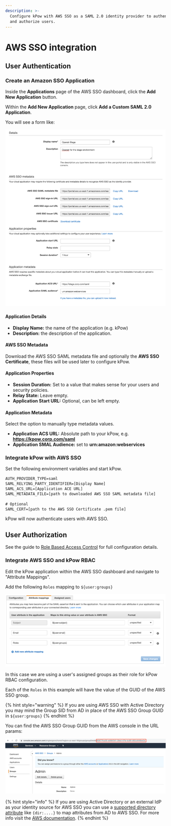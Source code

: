 ```yaml
---
description: >-
  Configure kPow with AWS SSO as a SAML 2.0 identity provider to authenticate
  and authorize users.
---
```


# AWS SSO integration

## User Authentication

### Create an Amazon SSO Application

Inside the **Applications** page of the AWS SSO dashboard, click the **Add New Application** button.

Within the **Add New Application** page, click **Add a Custom SAML 2.0 Application**.

You will see a form like:

![](../../.gitbook/assets/aws-sso.png)



#### Application Details

* **Display Name:** the name of the application (e.g. kPow)
* **Description:** the description of the application.



#### AWS SSO Metadata

Download the AWS SSO SAML metadata file and optionally the **AWS SSO Certificate**, these files will be used later to configure kPow.

#### Application Properties

* **Session Duration:** Set to a value that makes sense for your users and security policies.
* **Relay State:** Leave empty.
* **Application Start URL:** Optional, can be left empty.

#### Application Metadata

Select the option to manually type metadata values.

* **Application ACS URL:** Absolute path to your kPow, e.g. **https://kpow.corp.com/saml**
* **Application SMAL Audience:** set to **urn:amazon:webservices**

### Integrate kPow with AWS SSO

Set the following environment variables and start kPow.

```
AUTH_PROVIDER_TYPE=saml
SAML_RELYING_PARTY_IDENTIFIER=[Display Name]
SAML_ACS_URL=[Application ACE URL]
SAML_METADATA_FILE=[path to downloaded AWS SSO SAML metadata file]

# Optional
SAML_CERT=[path to the AWS SSO Certificate .pem file]
```

kPow will now authenticate users with AWS SSO.

## User Authorization

See the guide to [Role Based Access Control](../../authorization/role-based-access-control.md) for full configuration details.

### Integrate AWS SSO and kPow RBAC

Edit the kPow application within the AWS SSO dashboard and navigate to "Attribute Mappings".

Add the following `Roles` mapping to `${user:groups}`

![](../../.gitbook/assets/aws-sso-attribute-mapping.png)

In this case we are using a user's assigned groups as their role for kPow RBAC configuration.

Each of the `Roles` in this example will have the value of the GUID of the AWS SSO group.&#x20;

{% hint style="warning" %}
If you are using AWS SSO with Active Directory you may mind the Group SID from AD in place of the AWS SSO Group GUID in `${user:groups}`
{% endhint %}

You can find the AWS SSO Group GUID from the AWS console in the URL params:

![](../../.gitbook/assets/aws-sso-guid.png)

{% hint style="info" %}
If you are using Active Directory or an external IdP as your identity source for AWS SSO you can use a [supported directory attribute](https://docs.aws.amazon.com/singlesignon/latest/userguide/attributemappingsconcept.html?icmpid=docs\_sso\_console) like `{dir:....}` to map attributes from AD to AWS SSO. For more info visit the [AWS documentation](https://docs.aws.amazon.com/singlesignon/latest/userguide/mapssoattributestocdattributes.html).
{% endhint %}
